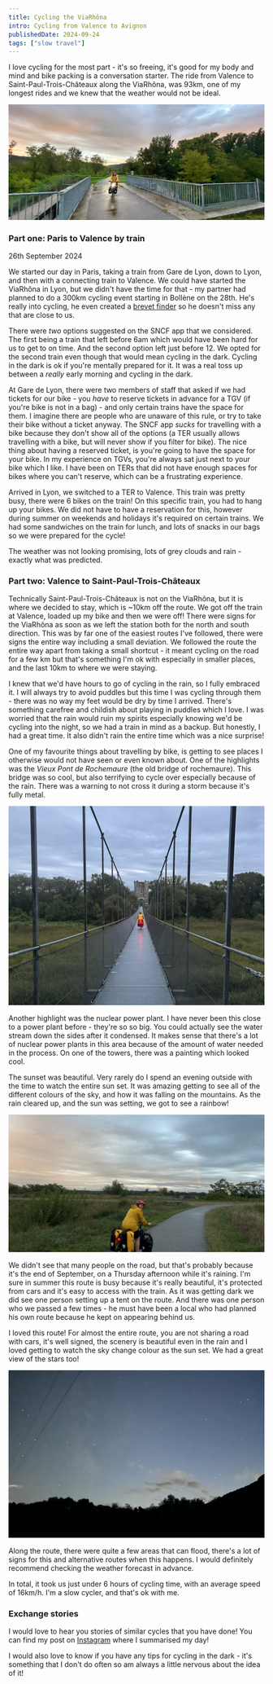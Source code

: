 ```yaml
---
title: Cycling the ViaRhôna
intro: Cycling from Valence to Avignon
publishedDate: 2024-09-24
tags: ["slow travel"]
---
```


I love cycling for the most part - it's so freeing, it's good for my body and mind and bike packing is a conversation starter. The ride from Valence to Saint-Paul-Trois-Châteaux along the ViaRhôna, was 93km, one of my longest rides and we knew that the weather would not be ideal.

![a photo of me cycling with the sunset behind](./images/riding-into-sunset.jpeg)

### Part one: Paris to Valence by train

26th September 2024

We started our day in Paris, taking a train from Gare de Lyon, down to Lyon, and then with a connecting train to Valence. We could have started the ViaRhôna in Lyon, but we didn't have the time for that - my partner had planned to do a 300km cycling event starting in Bollène on the 28th. He's really into cycling, he even created a [brevet finder](https://haroen.me/brevet-finder/) so he doesn't miss any that are close to us.

There were _two_ options suggested on the SNCF app that we considered. The first being a train that left before 6am which would have been hard for us to get to on time. And the second option left just before 12. We opted for the second train even though that would mean cycling in the dark. Cycling in the dark is ok if you're mentally prepared for it. It was a real toss up between a _really_ early morning and cycling in the dark.

At Gare de Lyon, there were two members of staff that asked if we had tickets for our bike - you _have_ to reserve tickets in advance for a TGV (if you're bike is not in a bag) - and only certain trains have the space for them. I imagine there are people who are unaware of this rule, or try to take their bike without a ticket anyway. The SNCF app _sucks_ for travelling with a bike because they don't show all of the options (a TER usually allows travelling with a bike, but will never show if you filter for bike). The nice thing about having a reserved ticket, is you're going to have the space for your bike. In my experience on TGVs, you're always sat just next to your bike which I like. I have been on TERs that did not have enough spaces for bikes where you can't reserve, which can be a frustrating experience.

Arrived in Lyon, we switched to a TER to Valence. This train was pretty busy, there were 6 bikes on the train! On this specific train, you had to hang up your bikes. We did not have to have a reservation for this, however during summer on weekends and holidays it's required on certain trains. We had some sandwiches on the train for lunch, and lots of snacks in our bags so we were prepared for the cycle!

The weather was not looking promising, lots of grey clouds and rain - exactly what was predicted.

### Part two: Valence to Saint-Paul-Trois-Châteaux

Technically Saint-Paul-Trois-Châteaux is not on the ViaRhôna, but it is where we decided to stay, which is ~10km off the route. We got off the train at Valence, loaded up my bike and then we were off! There were signs for the ViaRhôna as soon as we left the station both for the north and south direction. This was by far one of the easiest routes I've followed, there were signs the entire way including a small deviation. We followed the route the entire way apart from taking a small shortcut - it meant cycling on the road for a few km but that's something I'm ok with especially in smaller places, and the last 10km to where we were staying.

I knew that we'd have hours to go of cycling in the rain, so I fully embraced it. I will always try to avoid puddles but this time I was cycling through them - there was no way my feet would be dry by time I arrived. There's something carefree and childish about playing in puddles which I love. I was worried that the rain would ruin my spirits especially knowing we'd be cycling into the night, so we had a train in mind as a backup. But honestly, I had a great time. It also didn't rain the entire time which was a nice surprise!

One of my favourite things about travelling by bike, is getting to see places I otherwise would not have seen or even known about. One of the highlights was the _Vieux Pont de Rochemaure_ (the old bridge of rochemaure). This bridge was so cool, but also terrifying to cycle over especially because of the rain. There was a warning to not cross it during a storm because it's fully metal.

![vieux pont de rochemaure](./images/vieux-pont-de-rochemaure.jpeg)

Another highlight was the nuclear power plant. I have never been this close to a power plant before - they're so so big. You could actually see the water stream down the sides after it condensed. It makes sense that there's a lot of nuclear power plants in this area because of the amount of water needed in the process. On one of the towers, there was a painting which looked cool.

The sunset was beautiful. Very rarely do I spend an evening outside with the time to watch the entire sun set. It was amazing getting to see all of the different colours of the sky, and how it was falling on the mountains. As the rain cleared up, and the sun was setting, we got to see a rainbow! 

![a photo of me cycling, with the sunset and a rainbow](./images/sunset-with-rainbow.jpeg)

We didn't see that many people on the road, but that's probably because it's the end of September, on a Thursday afternoon while it's raining. I'm sure in summer this route is busy because it's really beautiful, it's protected from cars and it's easy to access with the train. As it was getting dark we did see one person setting up a tent on the route. And there was one person who we passed a few times - he must have been a local who had planned his own route because he kept on appearing behind us.

I loved this route! For almost the entire route, you are not sharing a road with cars, it's well signed, the scenery is beautiful even in the rain and I loved getting to watch the sky change colour as the sun set. We had a great view of the stars too!

![a view of the sky with lots of stars](./images/stars.jpeg)

Along the route, there were quite a few areas that can flood, there's a lot of signs for this and alternative routes when this happens. I would definitely recommend checking the weather forecast in advance.

In total, it took us just under 6 hours of cycling time, with an average speed of 16km/h. I'm a slow cycler, and that's ok with me.

### Exchange stories

I would love to hear you stories of similar cycles that you have done! You can find my post on [Instagram](https://www.instagram.com/p/DAafdqyNr9W/?img_index=1) where I summarised my day!

I would also love to know if you have any tips for cycling in the dark - it's something that I don't do often so am always a little nervous about the idea of it!